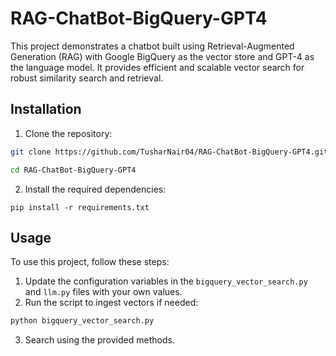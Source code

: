 # RAG-ChatBot-BigQuery-GPT4

This project demonstrates a chatbot built using Retrieval-Augmented Generation (RAG) with Google BigQuery as the vector store and GPT-4 as the language model. It provides efficient and scalable vector search for robust similarity search and retrieval.

## Installation

1. Clone the repository:
```bash
git clone https://github.com/TusharNair04/RAG-ChatBot-BigQuery-GPT4.git
```
```bash
cd RAG-ChatBot-BigQuery-GPT4
```

2. Install the required dependencies:
```
pip install -r requirements.txt
```

## Usage
To use this project, follow these steps:

1. Update the configuration variables in the `bigquery_vector_search.py` and `llm.py` files with your own values.
2. Run the script to ingest vectors if needed:
```bash
python bigquery_vector_search.py
```
3. Search using the provided methods.
